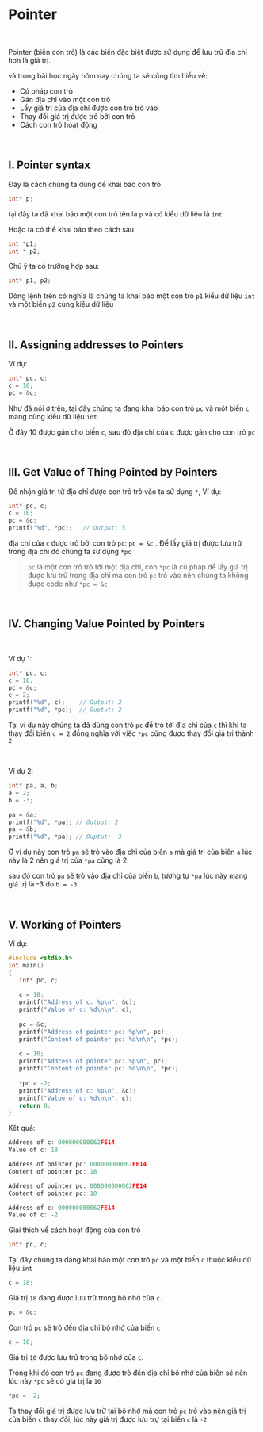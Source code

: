 # Pointer

<br />

Pointer (biến con trỏ) là các biến đặc biệt được sử dụng để lưu trữ địa chỉ hơn là giá trị.

và trong bài học ngày hôm nay chúng ta sẽ cùng tìm hiểu về:

- Cú pháp con trỏ
- Gán địa chỉ vào một con trỏ
- Lấy giá trị của địa chỉ được con trỏ trỏ vào
- Thay đổi giá trị được trỏ bởi con trỏ
- Cách con trỏ hoạt động


<br />

## I. Pointer syntax

Đây là cách chúng ta dùng để khai báo con trỏ

```c
int* p;
```

tại đây ta đã khai báo một con trỏ tên là `p` và có kiểu dữ liệu là `int`

Hoặc ta có thể khai báo theo cách sau

```c
int *p1;
int * p2;
```

Chú ý ta có trường hợp sau:

```c
int* p1, p2;
```

Dòng lệnh trên có nghĩa là chúng ta khai báo một con trỏ `p1` kiểu dữ liệu `int` và một biến `p2` cùng kiểu dữ liệu

<br />

## II. Assigning addresses to Pointers

Ví dụ: 

```c
int* pc, c;
c = 10;
pc = &c;
```

Như đã nói ở trên, tại đây chúng ta đang khai báo con trỏ `pc` và một biến `c` mang cùng kiểu dữ liệu `int`.

Ở đây 10 được gán cho biến `c`, sau đó địa chỉ của c được gán cho con trỏ `pc`

<br />

## III. Get Value of Thing Pointed by Pointers

Để nhận giá trị từ địa chỉ được con trỏ trỏ vào ta sử dụng `*`, Ví dụ:

```c
int* pc, c;
c = 10;
pc = &c;
printf("%d", *pc);   // Output: 5   
```

địa chỉ của `c` được trỏ bởi con trỏ `pc`:  `pc = &c` . Để lấy giá trị được lưu trữ trong địa chỉ đó chúng ta sử dụng `*pc`

> `pc` là một con trỏ trỏ tới một địa chỉ, còn `*pc` là cú pháp để lấy giá trị được lưu trữ trong địa chỉ mà con trỏ `pc` trỏ vào nên chúng ta không được code như `*pc = &c`

<br />

## IV. Changing Value Pointed by Pointers 

<br/>

Ví dụ 1: 

```c
int* pc, c;
c = 10;
pc = &c;
c = 2;
printf("%d", c);    // Output: 2
printf("%d", *pc);  // Ouptut: 2
```

Tại ví dụ này chúng ta đã dùng con trỏ `pc` để trỏ tới địa chỉ của `c` thì khi ta thay đổi biến `c = 2` đồng nghĩa với việc `*pc` cũng được thay đổi giá trị thành `2`

<br/>

Ví dụ 2:

```c
int* pa, a, b;
a = 2;
b = -3;

pa = &a;
printf("%d", *pa); // Output: 2
pa = &b;
printf("%d", *pa); // Ouptut: -3
```

Ở ví dụ này con trỏ `pa` sẽ trỏ vào địa chỉ của biến `a`
mà giá trị của biến `a` lúc này là 2 nên giá trị của `*pa` cũng là 2.

sau đó con trỏ `pa` sẽ trỏ vào địa chỉ của biến `b`, tương tự `*pa` lúc này mang giá trị là -3 do `b = -3`

<br />

## V. Working of Pointers

Ví dụ:

```c
#include <stdio.h>
int main()
{
   int* pc, c;
   
   c = 18;
   printf("Address of c: %p\n", &c);
   printf("Value of c: %d\n\n", c); 
   
   pc = &c;
   printf("Address of pointer pc: %p\n", pc);
   printf("Content of pointer pc: %d\n\n", *pc);
   
   c = 10;
   printf("Address of pointer pc: %p\n", pc);
   printf("Content of pointer pc: %d\n\n", *pc); 
   
   *pc = -2;
   printf("Address of c: %p\n", &c);
   printf("Value of c: %d\n\n", c); 
   return 0;
}
```

Kết quả:

```c
Address of c: 000000000062FE14
Value of c: 18

Address of pointer pc: 000000000062FE14
Content of pointer pc: 18

Address of pointer pc: 000000000062FE14
Content of pointer pc: 10

Address of c: 000000000062FE14
Value of c: -2
```

Giải thích về cách hoạt động của con trỏ

```c
int* pc, c;
```

Tại đây chúng ta đang khai báo một con trỏ `pc` và một biến `c` thuộc kiểu dữ liệu `int`

```c
c = 18;
```

Giá trị `18` đang được lưu trữ trong bộ nhớ của `c`.

```c
pc = &c;
```

Con trỏ `pc` sẽ trỏ đến địa chỉ bộ nhớ của biến `c`

```c
c = 10;
```

Giá trị `10` được lưu trữ trong bộ nhớ của `c`.

Trong khi đó con trỏ `pc` đang được trỏ đến địa chỉ bộ nhớ của biến sẽ nên lúc này `*pc` sẽ có giá trị là `10`

```c
*pc = -2;
```

Ta thay đổi giá trị được lưu trữ tại bộ nhớ mà con trỏ `pc` trỏ vào nên giá trị của biến `c` thay đổi, lúc này giá trị được lưu trự tại biến `c` là `-2`


<br />





